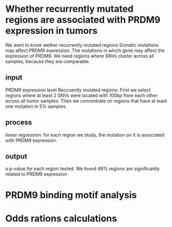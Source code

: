 # Whether recurrently mutated regions are associated with PRDM9 expression in tumors
We want to know wether recurrently mutated regions
Somatic mutations may affect PRDM9 expression. The mutations in which gene may affect the expression of PRDM9. We need regions where SNVs cluster across all samples, because they are comparable.
## input
PRDM9 expression level
Reccuently mutated regions: First we select regions where at least 2 SNVs were located with 100bp from each other across all tumor samples. Then we concentrate on regions that have at least one mutation in 5% samples.
## process
linear regression: for each region we study, the mutation on it is associated with PRDM9 expression.
## output
a p-value for each region tested. We found 49% regions are significantly related to PRDM9 expression
# PRDM9 binding motif analysis
# Odds rations calculations

<!--stackedit_data:
eyJoaXN0b3J5IjpbMjYwMjAzMjgyLC01NDA5MDY3NTIsLTIxND
M3Njk4OSwtMTEzMTIzODUyNSwyMTIxODcxMDIzLDg5NzAxOTU1
NiwtMTQ0MTM3ODEwM119
-->
